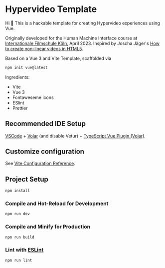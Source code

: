# Hypervideo Template

Hi 👋 This is a hackable template for creating Hypervideo experiences using Vue.

Originally developed for the Human Machine Interface course at [Internationale Filmschule Köln](https://www.filmschule.de/en), April 2023. Inspired by Joscha Jäger's [How to create non-linear videos in HTML5](https://filmicweb.org/hypervideo-web/create-non-linear-video-html5/).

Based on a Vue 3 and Vite Template, scaffolded via

```sh
npm init vue@latest
```

Ingredients:
- Vite
- Vue 3
- Fontaweseme icons
- ESlint
- Prettier

## Recommended IDE Setup

[VSCode](https://code.visualstudio.com/) + [Volar](https://marketplace.visualstudio.com/items?itemName=Vue.volar) (and disable Vetur) + [TypeScript Vue Plugin (Volar)](https://marketplace.visualstudio.com/items?itemName=Vue.vscode-typescript-vue-plugin).

## Customize configuration

See [Vite Configuration Reference](https://vitejs.dev/config/).

## Project Setup

```sh
npm install
```

### Compile and Hot-Reload for Development

```sh
npm run dev
```

### Compile and Minify for Production

```sh
npm run build
```

### Lint with [ESLint](https://eslint.org/)

```sh
npm run lint
```
